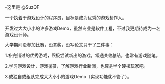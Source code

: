 -这里是 @SuzQF

一个执着于游戏设计的程序员，目标是成为优秀的游戏制作人。

开发过大大小小的许多游戏Demo，虽然专业是软件工程，不过我更期待成为一名游戏设计师。

大学期间没参加比赛，没拿奖，没写论文只干了三件事：

1.补完错过的优秀游戏，积极尝试新出的游戏，常通关做总结，也常有游戏随笔。

2.学习游戏设计，游戏鉴赏，了解游戏行业新闻，也算是半个硬核玩家吧。

3.或独自或组队完成大大小小的游戏Demo（实现功能就不管了）。



<!---
SuzQF/SuzQF is a ✨ special ✨ repository because its `README.md` (this file) appears on your GitHub profile.
You can click the Preview link to take a look at your changes.
--->
